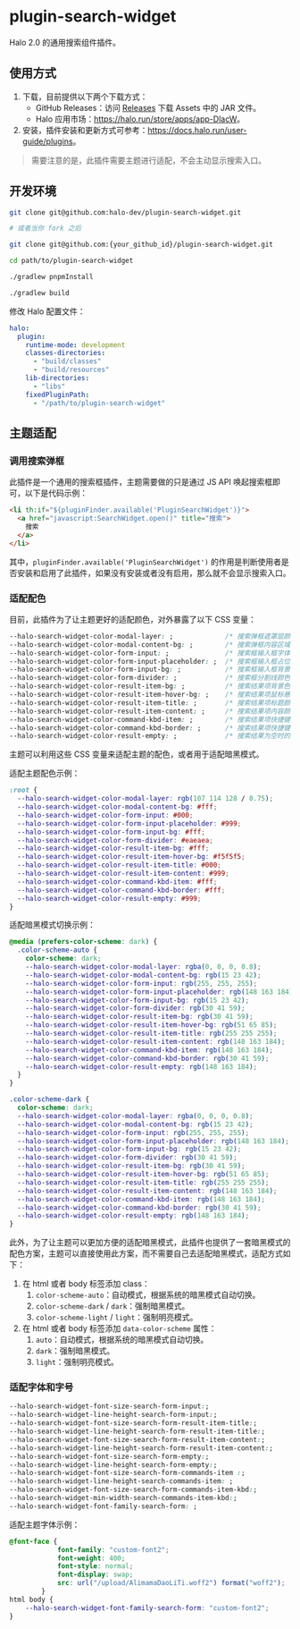 # plugin-search-widget

Halo 2.0 的通用搜索组件插件。

## 使用方式

1. 下载，目前提供以下两个下载方式：
    - GitHub Releases：访问 [Releases](https://github.com/halo-dev/plugin-search-widget/releases) 下载 Assets 中的 JAR 文件。
    - Halo 应用市场：<https://halo.run/store/apps/app-DlacW>。
2. 安装，插件安装和更新方式可参考：<https://docs.halo.run/user-guide/plugins>。

> 需要注意的是，此插件需要主题进行适配，不会主动显示搜索入口。

## 开发环境

```bash
git clone git@github.com:halo-dev/plugin-search-widget.git

# 或者当你 fork 之后

git clone git@github.com:{your_github_id}/plugin-search-widget.git
```

```bash
cd path/to/plugin-search-widget
```

```bash
./gradlew pnpmInstall

./gradlew build
```

修改 Halo 配置文件：

```yaml
halo:
  plugin:
    runtime-mode: development
    classes-directories:
      - "build/classes"
      - "build/resources"
    lib-directories:
      - "libs"
    fixedPluginPath:
      - "/path/to/plugin-search-widget"
```

## 主题适配

### 调用搜索弹框

此插件是一个通用的搜索框插件，主题需要做的只是通过 JS API 唤起搜索框即可，以下是代码示例：

```html
<li th:if="${pluginFinder.available('PluginSearchWidget')}">
  <a href="javascript:SearchWidget.open()" title="搜索">
    搜索
  </a>
</li>
```

其中，`pluginFinder.available('PluginSearchWidget')` 的作用是判断使用者是否安装和启用了此插件，如果没有安装或者没有启用，那么就不会显示搜索入口。

### 适配配色

目前，此插件为了让主题更好的适配颜色，对外暴露了以下 CSS 变量：

```css
--halo-search-widget-color-modal-layer: ;             /* 搜索弹框遮罩层颜色 */
--halo-search-widget-color-modal-content-bg: ;        /* 搜索弹框内容区域背景色 */
--halo-search-widget-color-form-input: ;              /* 搜索框输入框字体颜色 */
--halo-search-widget-color-form-input-placeholder: ;  /* 搜索框输入框占位符颜色 */
--halo-search-widget-color-form-input-bg: ;           /* 搜索框输入框背景色 */
--halo-search-widget-color-form-divider: ;            /* 搜索框分割线颜色 */
--halo-search-widget-color-result-item-bg: ;          /* 搜索结果项背景色 */
--halo-search-widget-color-result-item-hover-bg: ;    /* 搜索结果项鼠标悬浮背景色 */
--halo-search-widget-color-result-item-title: ;       /* 搜索结果项标题颜色 */
--halo-search-widget-color-result-item-content: ;     /* 搜索结果项内容颜色 */
--halo-search-widget-color-command-kbd-item: ;        /* 搜索结果项快捷键提示字体颜色 */
--halo-search-widget-color-command-kbd-border: ;      /* 搜索结果项快捷键提示边框颜色 */
--halo-search-widget-color-result-empty: ;            /* 搜索结果为空时的颜色 */
```

主题可以利用这些 CSS 变量来适配主题的配色，或者用于适配暗黑模式。

适配主题配色示例：

```css
:root {
  --halo-search-widget-color-modal-layer: rgb(107 114 128 / 0.75);
  --halo-search-widget-color-modal-content-bg: #fff;
  --halo-search-widget-color-form-input: #000;
  --halo-search-widget-color-form-input-placeholder: #999;
  --halo-search-widget-color-form-input-bg: #fff;
  --halo-search-widget-color-form-divider: #eaeaea;
  --halo-search-widget-color-result-item-bg: #fff;
  --halo-search-widget-color-result-item-hover-bg: #f5f5f5;
  --halo-search-widget-color-result-item-title: #000;
  --halo-search-widget-color-result-item-content: #999;
  --halo-search-widget-color-command-kbd-item: #fff;
  --halo-search-widget-color-command-kbd-border: #fff;
  --halo-search-widget-color-result-empty: #999;
}
```

适配暗黑模式切换示例：

```css
@media (prefers-color-scheme: dark) {
  .color-scheme-auto {
    color-scheme: dark;
    --halo-search-widget-color-modal-layer: rgba(0, 0, 0, 0.8);
    --halo-search-widget-color-modal-content-bg: rgb(15 23 42);
    --halo-search-widget-color-form-input: rgb(255, 255, 255);
    --halo-search-widget-color-form-input-placeholder: rgb(148 163 184);
    --halo-search-widget-color-form-input-bg: rgb(15 23 42);
    --halo-search-widget-color-form-divider: rgb(30 41 59);
    --halo-search-widget-color-result-item-bg: rgb(30 41 59);
    --halo-search-widget-color-result-item-hover-bg: rgb(51 65 85);
    --halo-search-widget-color-result-item-title: rgb(255 255 255);
    --halo-search-widget-color-result-item-content: rgb(148 163 184);
    --halo-search-widget-color-command-kbd-item: rgb(148 163 184);
    --halo-search-widget-color-command-kbd-border: rgb(30 41 59);
    --halo-search-widget-color-result-empty: rgb(148 163 184);
  }
}

.color-scheme-dark {
  color-scheme: dark;
  --halo-search-widget-color-modal-layer: rgba(0, 0, 0, 0.8);
  --halo-search-widget-color-modal-content-bg: rgb(15 23 42);
  --halo-search-widget-color-form-input: rgb(255, 255, 255);
  --halo-search-widget-color-form-input-placeholder: rgb(148 163 184);
  --halo-search-widget-color-form-input-bg: rgb(15 23 42);
  --halo-search-widget-color-form-divider: rgb(30 41 59);
  --halo-search-widget-color-result-item-bg: rgb(30 41 59);
  --halo-search-widget-color-result-item-hover-bg: rgb(51 65 85);
  --halo-search-widget-color-result-item-title: rgb(255 255 255);
  --halo-search-widget-color-result-item-content: rgb(148 163 184);
  --halo-search-widget-color-command-kbd-item: rgb(148 163 184);
  --halo-search-widget-color-command-kbd-border: rgb(30 41 59);
  --halo-search-widget-color-result-empty: rgb(148 163 184);
}
```

此外，为了让主题可以更加方便的适配暗黑模式，此插件也提供了一套暗黑模式的配色方案，主题可以直接使用此方案，而不需要自己去适配暗黑模式，适配方式如下：

1. 在 html 或者 body 标签添加 class：
   1. `color-scheme-auto`：自动模式，根据系统的暗黑模式自动切换。
   2. `color-scheme-dark` / `dark`：强制暗黑模式。
   3. `color-scheme-light` / `light`：强制明亮模式。
2. 在 html 或者 body 标签添加 `data-color-scheme` 属性：
   1. `auto`：自动模式，根据系统的暗黑模式自动切换。
   2. `dark`：强制暗黑模式。
   3. `light`：强制明亮模式。

### 适配字体和字号
```css
--halo-search-widget-font-size-search-form-input:;                     /*输入框字体大小*/
--halo-search-widget-line-height-search-form-input:;                   /*输入框行高*/
--halo-search-widget-font-size-search-form-result-item-title:;         /*搜索结果项标题字体大小*/
--halo-search-widget-line-height-search-form-result-item-title:;       /*搜索结果项标题行高*/
--halo-search-widget-font-size-search-form-result-item-content:;       /*搜索结果项内容字体大小*/
--halo-search-widget-line-height-search-form-result-item-content:;     /*搜索结果项内容行高*/
--halo-search-widget-font-size-search-form-empty:;                     /*搜索结果为空时的字体大小*/
--halo-search-widget-line-height-search-form-empty:;                   /*搜索结果为空时的行高*/
--halo-search-widget-font-size-search-form-commands-item :;            /*搜索框底部快捷键提示字体大小*/
--halo-search-widget-line-height-search-commands-item: ;               /*搜索框底部快捷键提示行高*/
--halo-search-widget-font-size-search-form-commands-item-kbd:;         /*搜索框底部快捷键提示图标大小*/ 
--halo-search-widget-min-width-search-commands-item-kbd:;              /*搜索框底部快捷键提示图标 min-wight*/
--halo-search-widget-font-family-search-form: ;                        /*搜索框字体*/
```
适配主题字体示例：
```css
@font-face {
            font-family: "custom-font2";
            font-weight: 400;
            font-style: normal;
            font-display: swap;
            src: url("/upload/AlimamaDaoLiTi.woff2") format("woff2");
        }
html body {
    --halo-search-widget-font-family-search-form: "custom-font2";
}
```